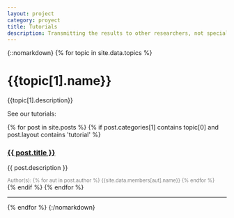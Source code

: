 ```yaml
---
layout: project
category: proyect
title: Tutorials
description: Transmitting the results to other researchers, not specialists in control theory, can be difficult. Even among experts on the subject of sharing software is complicated. Here is a series of tutorials for faithful and easy reproduction of mathematical results.
---
```


{::nomarkdown}
  {% for topic in site.data.topics %}
    <h1>{{topic[1].name}}</h1>
    <p>{{topic[1].description}}</p>
    <p>See our tutorials:</p>
        {% for post in site.posts %}
          {% if post.categories[1] contains topic[0] and post.layout contains 'tutorial' %}
              <div class="post-preview shadowbox">
                <a href="{{ post.url | prepend: site.baseurl }}" class="display-block">
                  <h3 class="post-title"> {{ post.title }} </h3>
                </a>
                  <p class="post-subtitle">
                    {{ post.description }}
                  </p>
                  <small style="color:grey">
                    Author(s):
                    {% for aut in post.author %}
                      {{site.data.members[aut].name}}
                    {% endfor %}
                  </small>
                  <!--p>
                    {{post.date | date: "%B %-d, %Y" }}
                  </p-->
              </div>
          {% endif %}
        {% endfor %}
    <hr>
  {% endfor %}
{:/nomarkdown}
